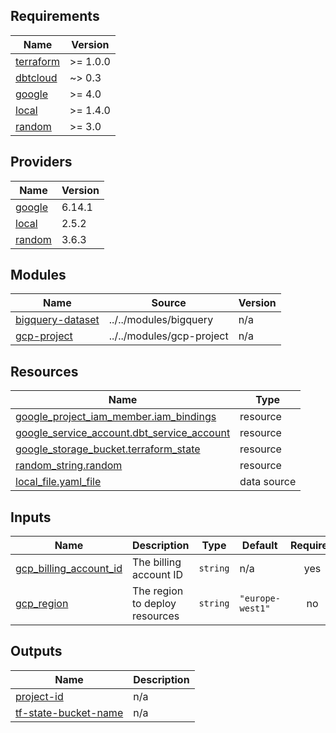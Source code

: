 ## Requirements

| Name | Version |
|------|---------|
| <a name="requirement_terraform"></a> [terraform](#requirement\_terraform) | >= 1.0.0 |
| <a name="requirement_dbtcloud"></a> [dbtcloud](#requirement\_dbtcloud) | ~> 0.3 |
| <a name="requirement_google"></a> [google](#requirement\_google) | >= 4.0 |
| <a name="requirement_local"></a> [local](#requirement\_local) | >= 1.4.0 |
| <a name="requirement_random"></a> [random](#requirement\_random) | >= 3.0 |

## Providers

| Name | Version |
|------|---------|
| <a name="provider_google"></a> [google](#provider\_google) | 6.14.1 |
| <a name="provider_local"></a> [local](#provider\_local) | 2.5.2 |
| <a name="provider_random"></a> [random](#provider\_random) | 3.6.3 |

## Modules

| Name | Source | Version |
|------|--------|---------|
| <a name="module_bigquery-dataset"></a> [bigquery-dataset](#module\_bigquery-dataset) | ../../modules/bigquery | n/a |
| <a name="module_gcp-project"></a> [gcp-project](#module\_gcp-project) | ../../modules/gcp-project | n/a |

## Resources

| Name | Type |
|------|------|
| [google_project_iam_member.iam_bindings](https://registry.terraform.io/providers/hashicorp/google/latest/docs/resources/project_iam_member) | resource |
| [google_service_account.dbt_service_account](https://registry.terraform.io/providers/hashicorp/google/latest/docs/resources/service_account) | resource |
| [google_storage_bucket.terraform_state](https://registry.terraform.io/providers/hashicorp/google/latest/docs/resources/storage_bucket) | resource |
| [random_string.random](https://registry.terraform.io/providers/hashicorp/random/latest/docs/resources/string) | resource |
| [local_file.yaml_file](https://registry.terraform.io/providers/hashicorp/local/latest/docs/data-sources/file) | data source |

## Inputs

| Name | Description | Type | Default | Required |
|------|-------------|------|---------|:--------:|
| <a name="input_gcp_billing_account_id"></a> [gcp\_billing\_account\_id](#input\_gcp\_billing\_account\_id) | The billing account ID | `string` | n/a | yes |
| <a name="input_gcp_region"></a> [gcp\_region](#input\_gcp\_region) | The region to deploy resources | `string` | `"europe-west1"` | no |

## Outputs

| Name | Description |
|------|-------------|
| <a name="output_project-id"></a> [project-id](#output\_project-id) | n/a |
| <a name="output_tf-state-bucket-name"></a> [tf-state-bucket-name](#output\_tf-state-bucket-name) | n/a |
